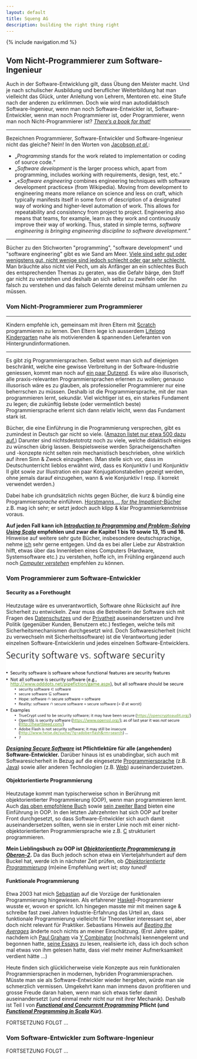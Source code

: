 ```yaml
---
layout: default
title: Squeng AG
description: building the right thing right
---
```


{% include navigation.md %}

## Vom Nicht-Programmierer zum Software-Ingenieur

Auch in der Software-Entwicklung gilt, dass Übung den Meister macht. Und je nach schulischer Ausbildung und beruflicher Weiterbildung hat man vielleicht das Glück, unter Anleitung von Lehrern, Mentoren etc. eine Stufe nach der anderen zu erklimmen. Doch wie wird man autodidaktisch Software-Ingenieur, wenn man noch Software-Entwickler ist, Software-Entwickler, wenn man noch Programmierer ist, oder Programmierer, wenn man noch Nicht-Programmierer ist? *[Thereʼs a book for that!](https://io.squeng.com/2019/03/17/nicht-nur-lesen-bildet/)*

---

Bezeichnen Programmierer, Software-Entwickler und Software-Ingenieur nicht das gleiche? Nein! In den Worten von [Jacobson *et al.*](https://dl.acm.org/doi/book/10.1145/3277669):

- „*Programming* stands for the work related to implementation or coding of source code.“
- „*Software development* is the larger process which, apart from programming, includes working with requirements, design, test, etc.“
- „«*Software engineering* combines engineering techniques with software development practices» (from Wikipedia). Moving from development to engineering means more reliance on science and less on craft, which typically manifests itself in some form of description of a designated way of working and higher-level automation of work. This allows for repeatability and consistency from project to project. Engineering also means that teams, for example, learn as they work and continuously improve their way of working. Thus, stated in simple terms, *software engineering is bringing engineering discipline to software development*.“

---

Bücher zu den Stichworten "programming", "software development" und "software engineering" gibt es wie Sand am Meer. [Viele sind sehr gut oder wenigstens gut, nicht wenige sind jedoch schlecht oder gar sehr schlecht.](https://www.squeng.com/stapel) Man bräuchte also nicht viel Pech, um als Anfänger an ein schlechtes Buch des entsprechenden Themas zu geraten, was die Gefahr bärge, den Stoff gar nicht zu verstehen und deshalb an sich selbst zu zweifeln oder ihn falsch zu verstehen und das falsch Gelernte dereinst mühsam umlernen zu müssen.

### Vom Nicht-Programmierer zum Programmierer

---

Kindern empfehle ich, gemeinsam mit ihren Eltern mit [Scratch](https://scratch.mit.edu/) programmieren zu lernen. Den Eltern lege ich ausserdem [Lifelong Kindergarten](https://mitpress.mit.edu/9780262536134/) nahe als motivierenden & spannenden Lieferanten von Hintergrundinformationen.

---

Es gibt zig Programmiersprachen. Selbst wenn man sich auf diejenigen beschränkt, welche eine gewisse Verbreitung in der Software-Industrie geniessen, kommt man noch auf [ein paar Dutzend](https://survey.stackoverflow.co/2022/#most-popular-technologies-language-prof). Es wäre also illusorisch, alle praxis-relevanten Programmiersprachen erlernen zu wollen; genauso illusorisch wäre es zu glauben, als professioneller Programmierer nur eine beherrschen zu müssen. Deshalb ist die Programmiersprache, mit der man programmieren lernt, sekundär. Viel wichtiger ist es, ein starkes Fundament zu legen; die zukünftig liebste (oder vermeintlich beste) Programmiersprache erlernt sich dann relativ leicht, wenn das Fundament stark ist.

Bücher, die eine Einführung in die Programmierung versprechen, gibt es zumindest in Deutsch gar nicht so viele. ([Amazon listet nur etwa 500 dazu auf.](https://www.amazon.de/s?k=einf%C3%BChrung+in+die+programmierung)) Darunter sind nichtsdestotrotz noch zu viele, welche didaktisch einiges zu wünschen übrig lassen. Beispielsweise werden Spracheigenschaften und -konzepte nicht selten rein mechanistisch beschrieben, ohne wirklich auf ihren Sinn & Zweck einzugehen. (Man stelle sich vor, dass im Deutschunterricht lieblos erwähnt wird, dass es Konjunktiv I und Konjunktiv II gibt sowie zur Illustration ein paar Konjugationstabellen gezeigt werden, ohne jemals darauf einzugehen, wann & wie Konjunktiv I resp. II korrekt verwendet werden.)

Dabei habe ich grundsätzlich nichts gegen Bücher, die kurz & bündig eine Programmier*sprache* einführen. [Horstmanns *… for the Impatient*-Bücher](https://horstmann.com/) z.B. mag ich sehr; er setzt jedoch auch klipp & klar Programmierkenntnisse voraus.

**Auf jeden Fall kann ich [*Introduction to Programming and Problem-Solving Using Scala*](https://www.routledge.com/Introduction-to-Programming-and-Problem-Solving-Using-Scala/Lewis-Lacher/p/book/9781498730952) empfehlen und zwar die Kapitel 1 bis 10 sowie 13, 15 und 16.** Hinweise auf weitere sehr gute Bücher, insbesondere deutschsprachige, nehme [ich](/ingenieure) sehr gerne entgegen. Und da es bei aller Liebe zur Abstraktion hilft, etwas über das Innenleben eines Computers (Hardware, Systemsoftware etc.) zu verstehen, hoffe ich, im Frühling ergänzend auch noch [*Computer verstehen*](https://www.amazon.de/Computer-verstehen-Streifzug-Innenleben-Computers/dp/3658403136/) empfehlen zu können.

### Vom Programmierer zum Software-Entwickler

#### Security as a Forethought

Heutzutage wäre es unverantwortlich, Software ohne Rücksicht auf ihre Sicherheit zu entwickeln. Zwar muss die Betreiberin der Software sich mit Fragen des [Datenschutzes](https://dpunkt.de/produkt/cloud-computing-nach-der-datenschutz-grundverordnung/) und der [Privatheit](http://williamstallings.com/Privacy/) auseinandersetzen und ihre Politik (gegenüber Kunden, Benutzern etc.) festlegen, welche teils mit Sicherheitsmechanismen durchgesetzt wird. Doch Softwaresicherheit (nicht zu verwechseln mit Sicherheitssoftware) ist die Verantwortung jeder einzelnen Software-Entwicklerin und jedes einzelnen Software-Entwicklers.

![eine meiner Unterrichtsfolien aus dem Jahr 2015](SecSWvsSWsec.png)

**[*Designing Secure Software*](https://nostarch.com/designing-secure-software) ist Pflichtlektüre für alle (angehenden) Software-Entwickler.** Darüber hinaus ist es unabdingbar, sich auch mit Softwaresicherheit in Bezug auf die eingesetzte [Programmiersprache](https://wiki.sei.cmu.edu/confluence/display/seccode/) (z.B. [Java](https://www.mhprofessional.com/iron-clad-java-9780071835886-usa)) sowie aller anderen Technologien (z.B. [Web](https://nostarch.com/websecurity)) auseinanderzusetzen.

#### Objektorientierte Programmierung

Heutzutage kommt man typischerweise schon in Berührung mit objektorientierter Programmierung (OOP), wenn man programmieren lernt. Auch [das oben empfohlene Buch](https://www.routledge.com/Introduction-to-Programming-and-Problem-Solving-Using-Scala/Lewis-Lacher/p/book/9781498730952) sowie [sein zweiter Band](https://www.routledge.com/Object-Orientation-Abstraction-and-Data-Structures-Using-Scala/Lewis-Lacher/p/book/9781498732161) bieten eine Einführung in OOP. In den letzten Jahrzehnten hat sich OOP auf breiter Front durchgesetzt, so dass Software-Entwickler sich auch damit auseinandersetzen sollten, wenn sie in erster Linie noch mit einer nicht-objektorientierten Programmiersprache wie z.B. [C](https://www.manning.com/books/modern-c) strukturiert programmieren.

**Mein Lieblingsbuch zu OOP ist [*Objektorientierte Programmierung in Oberon-2*](https://link.springer.com/book/10.1007/978-3-642-58985-0).** Da das Buch jedoch schon etwa ein Vierteljahrhundert auf dem Buckel hat, werde ich in nächster Zeit prüfen, ob [*Objektorientierte Programmierung*](https://www.rheinwerk-verlag.de/objektorientierte-programmierung-das-umfassende-handbuch/) (m)eine Empfehlung wert ist; *stay tuned!*

#### Funktionale Programmierung

Etwa 2003 hat mich [Sebastian](https://www.imm.dtu.dk/~samo/) auf die Vorzüge der funktionalen Programmierung hingewiesen. Als erfahrener [Haskell](https://www.haskell.org/)-Programmierer wusste er, wovon er spricht. Ich hingegen masste mir mit meinen sage & schreibe fast zwei Jahren Industrie-Erfahrung das Urteil an, dass funktionale Programmierung vielleicht für Theoretiker interessant sei, aber doch nicht relevant für Praktiker. Sebastians Hinweis auf [*Beating the Averages*](http://paulgraham.com/avg.html) änderte noch nichts an meiner Einschätzung. (Erst Jahre später, nachdem ich [Paul Graham](http://paulgraham.com/) via [Y Combinator](https://www.ycombinator.com/) [nochmals] kennengelernt und begonnen hatte, [seine Essays](http://paulgraham.com/articles.html) zu lesen, realisierte ich, dass ich doch schon mal etwas von ihm gelesen hatte, dass viel mehr meiner Aufmerksamkeit verdient hätte …)

Heute finden sich glücklicherweise viele Konzepte aus rein funktionalen Programmiersprachen in modernen, hybriden Programmiersprachen. Müsste man sie als Software-Entwickler wieder hergeben, würde man sie schmerzlich vermissen. Umgekehrt kann man immens davon profitieren und grosse Freude daran haben, wenn man sich etwas tiefer damit auseinandersetzt (und einmal mehr nicht nur mit ihrer Mechanik). Deshalb ist Teil I von **[*Functional and Concurrent Programming*](https://www.fcpbook.org/) Pflicht (und [*Functional Programming in Scala*](https://www.manning.com/books/functional-programming-in-scala-second-edition) Kür)**.

FORTSETZUNG FOLGT …

<!--
reminders to myself:

- [Adaptive Code](https://www.microsoftpressstore.com/store/adaptive-code-agile-coding-with-design-patterns-and-9781509302581)
- [Clean Architecture](https://www.informit.com/store/clean-architecture-a-craftsmans-guide-to-software-structure-9780134494166)
- [Domain Modeling Made Functional](https://pragprog.com/titles/swdddf/domain-modeling-made-functional/)
- [Effective Software Testing](https://www.manning.com/books/effective-software-testing)

-->

### Vom Software-Entwickler zum Software-Ingenieur

FORTSETZUNG FOLGT …

<!--
reminders to myself:

- [Continuous Delivery Pipelines](https://leanpub.com/cd-pipelines)
- [Engineering Management for the Rest of Us](https://www.engmanagement.dev/)
- [Product Management in Practice](https://www.oreilly.com/library/view/product-management-in/9781098119720/)
-->

